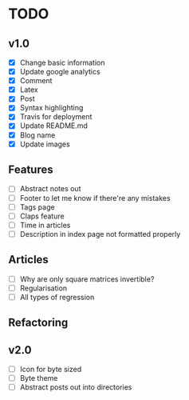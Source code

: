 # TODO

## v1.0

- [x] Change basic information
- [x] Update google analytics
- [x] Comment
- [x] Latex
- [x] Post
- [x] Syntax highlighting
- [x] Travis for deployment
- [x] Update README.md
- [x] Blog name
- [x] Update images

## Features

- [ ] Abstract notes out
- [ ] Footer to let me know if there're any mistakes
- [ ] Tags page
- [ ] Claps feature
- [ ] Time in articles
- [ ] Description in index page not formatted properly

## Articles
- [ ] Why are only square matrices invertible?
- [ ] Regularisation
- [ ] All types of regression

## Refactoring


## v2.0

- [ ] Icon for byte sized
- [ ] Byte theme
- [ ] Abstract posts out into directories
